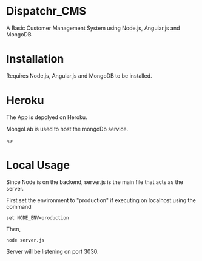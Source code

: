 
# Dispatchr_CMS

A Basic Customer Management System using Node.js, Angular.js and MongoDB

# Installation

Requires Node.js, Angular.js and MongoDB to be installed.

# Heroku

The App is depolyed on Heroku.

MongoLab is used to host the mongoDb service.

<>

# Local Usage

Since Node is on the backend, server.js is the main file that acts as the server.

First set the environment to "production" if executing on localhost using the command

<code>set NODE_ENV=production</code>

Then,

<code>node server.js</code>

Server will be listening on port 3030.

